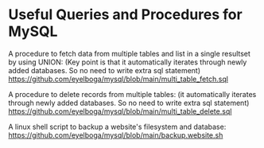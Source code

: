 
# Useful Queries and Procedures for MySQL

A procedure to fetch data from multiple tables and list in a single resultset by using UNION:
(Key point is that it automatically iterates through newly added databases. So no need to write extra sql statement)
https://github.com/eyelboga/mysql/blob/main/multi_table_fetch.sql

A procedure to delete records from multiple tables:
(it automatically iterates through newly added databases. So no need to write extra sql statement)
https://github.com/eyelboga/mysql/blob/main/multi_table_delete.sql


A linux shell script to backup a website's filesystem and database:
https://github.com/eyelboga/mysql/blob/main/backup.website.sh
